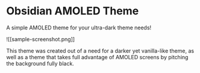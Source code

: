 # Obsidian AMOLED Theme
A simple AMOLED theme for your ultra-dark theme needs!

![[sample-screenshot.png]]

This theme was created out of a need for a darker yet vanilla-like theme, as well as a theme that takes full advantage of AMOLED screens by pitching the background fully black.